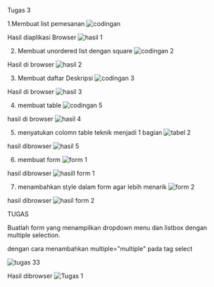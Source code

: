Tugas 3

1.Membuat list pemesanan
![codingan](https://user-images.githubusercontent.com/101852867/160841121-7f9a0217-ffec-4cb1-91f2-73d3302dcd32.png)

Hasil diaplikasi Browser
![hasil 1](https://user-images.githubusercontent.com/101852867/160841241-24ea6848-df6c-432e-8c0b-738f80deb752.png)

2. Membuat unordered list dengan square
![codingan 2](https://user-images.githubusercontent.com/101852867/160841405-4551f1a0-d34c-47db-8741-4a97833e7196.png)

Hasil di browser
![hasil 2](https://user-images.githubusercontent.com/101852867/160841435-0e4b7eba-de11-4ffb-b53f-5904476efa8a.png)

3. Membuat daftar Deskripsi
![codingan 3](https://user-images.githubusercontent.com/101852867/160841541-58e0c084-b719-4041-a515-84a549121459.png)

Hasil di browser
![hasil 3](https://user-images.githubusercontent.com/101852867/160841593-922a7d44-1bae-412d-bdfb-3fa296f607ec.png)

4. membuat table
![codingan 5](https://user-images.githubusercontent.com/101852867/160858559-6a34da7b-f0d6-49bc-b269-af9e69ddc1cd.png)

hasil di browser
![hasil 4](https://user-images.githubusercontent.com/101852867/160858644-1cfca394-03c7-4a63-bca3-4d9d406db297.png)

5. menyatukan colomn table teknik menjadi 1 bagian
![tabel 2](https://user-images.githubusercontent.com/101852867/160859012-9029e76b-b78d-4d5d-b3a1-02530f132043.png)

hasil dibrowser
![hasil 5](https://user-images.githubusercontent.com/101852867/160859070-8f69605a-8fe1-4647-b574-0be7c01b2c42.png)

6. membuat form 
![form 1](https://user-images.githubusercontent.com/101852867/160859302-37528c08-848c-4870-8272-937deab9290b.png)

hasil dibrowser
![hasill form 1](https://user-images.githubusercontent.com/101852867/160859368-f17423dd-3fab-4aa4-b878-19901d7c9edf.png)

7. menambahkan style dalam form agar lebih menarik
![form 2](https://user-images.githubusercontent.com/101852867/160859482-578926ad-652e-4fd9-93c5-870520af6fb7.png)

hasil dibrowser
![hasil form 2](https://user-images.githubusercontent.com/101852867/160859555-5922ebc3-76cc-433e-be2d-9a61b556265f.png)

TUGAS

Buatlah form yang menampilkan dropdown menu dan listbox dengan multiple selection.

dengan cara menambahkan multiple="multiple" pada tag select

![tugas 33](https://user-images.githubusercontent.com/101852867/160861551-3420bcd7-bb63-45f8-9c84-5e916a6b8540.png)

Hasil dibrowser
![Tugas 1](https://user-images.githubusercontent.com/101852867/160861712-24235e24-0a89-4c8b-9144-682fb5023931.png)
